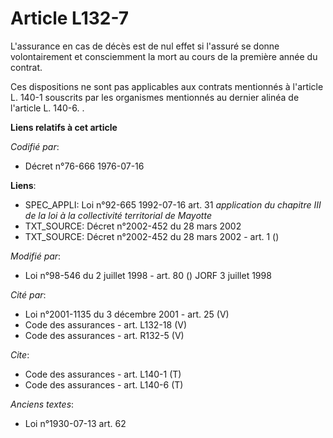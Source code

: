 # Article L132-7

L'assurance en cas de décès est de nul effet si l'assuré se donne volontairement et consciemment la mort au cours de la
première année du contrat.

Ces dispositions ne sont pas applicables aux contrats mentionnés à l'article L. 140-1 souscrits par les organismes mentionnés
au dernier alinéa de l'article L. 140-6. .

**Liens relatifs à cet article**

_Codifié par_:

  - Décret n°76-666 1976-07-16

**Liens**:

  - SPEC_APPLI: Loi n°92-665 1992-07-16 art. 31 *application du chapitre III de la loi à la collectivité territorial de Mayotte*
  - TXT_SOURCE: Décret n°2002-452 du 28 mars 2002
  - TXT_SOURCE: Décret n°2002-452 du 28 mars 2002 - art. 1 ()

_Modifié par_:

  - Loi n°98-546 du 2 juillet 1998 - art. 80 () JORF 3 juillet 1998

_Cité par_:

  - Loi n°2001-1135 du 3 décembre 2001 - art. 25 (V)
  - Code des assurances - art. L132-18 (V)
  - Code des assurances - art. R132-5 (V)

_Cite_:

  - Code des assurances - art. L140-1 (T)
  - Code des assurances - art. L140-6 (T)

_Anciens textes_:

  - Loi n°1930-07-13 art. 62
